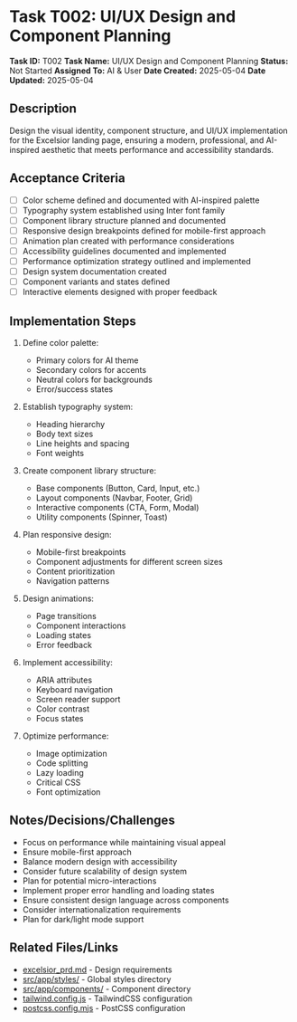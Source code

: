 # Task T002: UI/UX Design and Component Planning

**Task ID:** T002
**Task Name:** UI/UX Design and Component Planning
**Status:** Not Started
**Assigned To:** AI & User
**Date Created:** 2025-05-04
**Date Updated:** 2025-05-04

## Description
Design the visual identity, component structure, and UI/UX implementation for the Excelsior landing page, ensuring a modern, professional, and AI-inspired aesthetic that meets performance and accessibility standards.

## Acceptance Criteria
- [ ] Color scheme defined and documented with AI-inspired palette
- [ ] Typography system established using Inter font family
- [ ] Component library structure planned and documented
- [ ] Responsive design breakpoints defined for mobile-first approach
- [ ] Animation plan created with performance considerations
- [ ] Accessibility guidelines documented and implemented
- [ ] Performance optimization strategy outlined and implemented
- [ ] Design system documentation created
- [ ] Component variants and states defined
- [ ] Interactive elements designed with proper feedback

## Implementation Steps
1. Define color palette:
   - Primary colors for AI theme
   - Secondary colors for accents
   - Neutral colors for backgrounds
   - Error/success states

2. Establish typography system:
   - Heading hierarchy
   - Body text sizes
   - Line heights and spacing
   - Font weights

3. Create component library structure:
   - Base components (Button, Card, Input, etc.)
   - Layout components (Navbar, Footer, Grid)
   - Interactive components (CTA, Form, Modal)
   - Utility components (Spinner, Toast)

4. Plan responsive design:
   - Mobile-first breakpoints
   - Component adjustments for different screen sizes
   - Content prioritization
   - Navigation patterns

5. Design animations:
   - Page transitions
   - Component interactions
   - Loading states
   - Error feedback

6. Implement accessibility:
   - ARIA attributes
   - Keyboard navigation
   - Screen reader support
   - Color contrast
   - Focus states

7. Optimize performance:
   - Image optimization
   - Code splitting
   - Lazy loading
   - Critical CSS
   - Font optimization

## Notes/Decisions/Challenges
- Focus on performance while maintaining visual appeal
- Ensure mobile-first approach
- Balance modern design with accessibility
- Consider future scalability of design system
- Plan for potential micro-interactions
- Implement proper error handling and loading states
- Ensure consistent design language across components
- Consider internationalization requirements
- Plan for dark/light mode support

## Related Files/Links
- [excelsior_prd.md](cci:7://file:///Users/david/Projects/AI/excelsior/excelsior_prd.md:0:0-0:0) - Design requirements
- [src/app/styles/](cci:7://file:///Users/david/Projects/AI/excelsior/project/src/app/styles:0:0-0:0) - Global styles directory
- [src/app/components/](cci:7://file:///Users/david/Projects/AI/excelsior/project/src/app/components:0:0-0:0) - Component directory
- [tailwind.config.js](cci:7://file:///Users/david/Projects/AI/excelsior/project/tailwind.config.js:0:0-0:0) - TailwindCSS configuration
- [postcss.config.mjs](cci:7://file:///Users/david/Projects/AI/excelsior/project/postcss.config.mjs:0:0-0:0) - PostCSS configuration